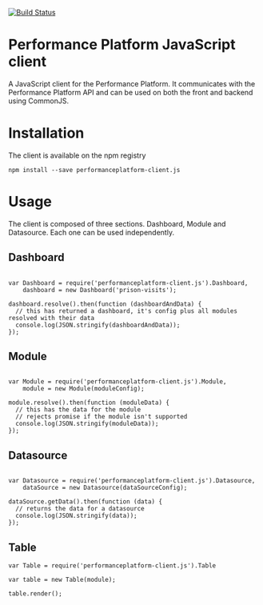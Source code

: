 [![Build Status](https://travis-ci.org/alphagov/performanceplatform-client.js.svg?branch=master)](https://travis-ci.org/alphagov/performanceplatform-client.js)

# Performance Platform JavaScript client

A JavaScript client for the Performance Platform. It communicates with the Performance Platform API and can be used on both the front and backend using CommonJS.

# Installation

The client is available on the npm registry

```
npm install --save performanceplatform-client.js
```

# Usage

The client is composed of three sections. Dashboard, Module and Datasource. Each one can be used independently.

## Dashboard

```

var Dashboard = require('performanceplatform-client.js').Dashboard,
    dashboard = new Dashboard('prison-visits');

dashboard.resolve().then(function (dashboardAndData) {
  // this has returned a dashboard, it's config plus all modules resolved with their data
  console.log(JSON.stringify(dashboardAndData));
});

```

## Module

```

var Module = require('performanceplatform-client.js').Module,
    module = new Module(moduleConfig);

module.resolve().then(function (moduleData) {
  // this has the data for the module
  // rejects promise if the module isn't supported
  console.log(JSON.stringify(moduleData));
});

```

## Datasource

```

var Datasource = require('performanceplatform-client.js').Datasource,
    dataSource = new Datasource(dataSourceConfig);

dataSource.getData().then(function (data) {
  // returns the data for a datasource
  console.log(JSON.stringify(data));
});

```


## Table

```
var Table = require('performanceplatform-client.js').Table

var table = new Table(module);

table.render();

```